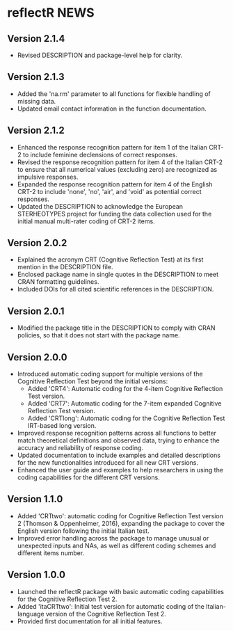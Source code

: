 # reflectR NEWS

## Version 2.1.4

* Revised DESCRIPTION and package-level help for clarity.

## Version 2.1.3

* Added the 'na.rm' parameter to all functions for flexible handling of missing data. 
* Updated email contact information in the function documentation.

## Version 2.1.2

* Enhanced the response recognition pattern for item 1 of the Italian CRT-2 to include feminine declensions of correct responses.
* Revised the response recognition pattern for item 4 of the Italian CRT-2 to ensure that all numerical values (excluding zero) are recognized as impulsive responses.
* Expanded the response recognition pattern for item 4 of the English CRT-2 to include 'none', 'no', 'air', and 'void' as potential correct responses.
* Updated the DESCRIPTION to acknowledge the European STERHEOTYPES project for funding the data collection used for the initial manual multi-rater coding of CRT-2 items.

## Version 2.0.2

* Explained the acronym CRT (Cognitive Reflection Test) at its first mention in the DESCRIPTION file.
* Enclosed package name in single quotes in the DESCRIPTION to meet CRAN formatting guidelines.
* Included DOIs for all cited scientific references in the DESCRIPTION.

## Version 2.0.1

* Modified the package title in the DESCRIPTION to comply with CRAN policies, so that it does not start with the package name.

## Version 2.0.0

* Introduced automatic coding support for multiple versions of the Cognitive Reflection Test beyond the initial versions:
  - Added 'CRT4': Automatic coding for the 4-item Cognitive Reflection Test version.
  - Added 'CRT7': Automatic coding for the 7-item expanded Cognitive Reflection Test version.
  - Added 'CRTlong': Automatic coding for the Cognitive Reflection Test IRT-based long version.
* Improved response recognition patterns across all functions to better match theoretical definitions and observed data, trying to enhance the accuracy and reliability of response coding. 
* Updated documentation to include examples and detailed descriptions for the new functionalities introduced for all new CRT versions.
* Enhanced the user guide and examples to help researchers in using the coding capabilities for the different CRT versions.

## Version 1.1.0

* Added 'CRTtwo': automatic coding for Cognitive Reflection Test version 2 (Thomson & Oppenheimer, 2016), expanding the package to cover the English version following the initial Italian test.
* Improved error handling across the package to manage unusual or unexpected inputs and NAs, as well as different coding schemes and different items number.

## Version 1.0.0

* Launched the reflectR package with basic automatic coding capabilities for the Cognitive Reflection Test 2.
* Added 'itaCRTtwo': Initial test version for automatic coding of the Italian-language version of the Cognitive Reflection Test 2.
* Provided first documentation for all initial features.
